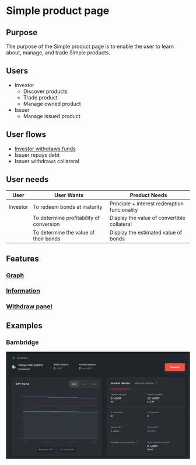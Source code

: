 # Simple product page

## Purpose

The purpose of the Simple product page is to enable the user to learn about, manage, and trade Simple products.

## Users

- Investor
  - Discover products
  - Trade product
  - Manage owned product
- Issuer
  - Manage issued product

## User flows

- [Investor withdraws funds](../../../../spec/user_flows/investor_withdraws_funds.md)
- Issuer repays debt
- Issuer withdraws collateral

## User needs

| User     | User Wants                               | Product Needs                                |
| -------- | ---------------------------------------- | -------------------------------------------- |
| Investor | To redeem bonds at maturity              | Principle + interest redemption funcionality |
|          | To determine profitability of conversion | Display the value of convertible collateral  |
|          | To determine the value of their bonds    | Display the estimated value of bonds         |

## Features

### [Graph](features/graph.md)

### [Information](features/information.md)

### [Withdraw panel](features/redeem_panel.md)

## Examples

### Barnbridge

![](../../../../spec/assets/barnbridge/bond_page.png)
